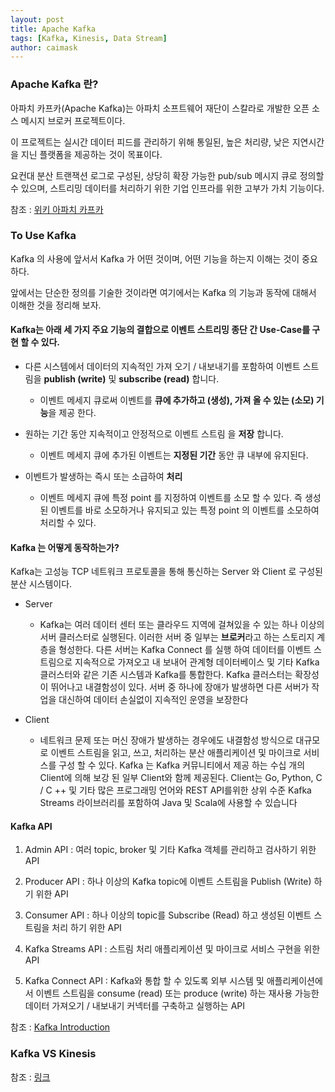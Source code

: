 ```yaml
---
layout: post
title: Apache Kafka
tags: [Kafka, Kinesis, Data Stream]
author: caimask
---
```


### Apache Kafka 란?
아파치 카프카(Apache Kafka)는 아파치 소프트웨어 재단이 스칼라로 개발한 오픈 소스 메시지 브로커 프로젝트이다. 

이 프로젝트는 실시간 데이터 피드를 관리하기 위해 통일된, 높은 처리량, 낮은 지연시간을 지닌 플랫폼을 제공하는 것이 목표이다. 

요컨대 분산 트랜잭션 로그로 구성된, 상당히 확장 가능한 pub/sub 메시지 큐로 정의할 수 있으며, 스트리밍 데이터를 처리하기 위한 기업 인프라를 위한 고부가 가치 기능이다.

참조 : [위키 아파치 카프카](https://ko.wikipedia.org/wiki/%EC%95%84%ED%8C%8C%EC%B9%98_%EC%B9%B4%ED%94%84%EC%B9%B4)



### To Use Kafka
Kafka 의 사용에 앞서서 Kafka 가 어떤 것이며, 어떤 기능을 하는지 이해는 것이 중요하다. 

앞에서는 단순한 정의를 기술한 것이라면 여기에서는 Kafka 의 기능과 동작에 대해서 이해한 것을 정리해 보자.


#### Kafka는 아래 세 가지 주요 기능의 결합으로 이벤트 스트리밍 종단 간 Use-Case를 구현 할 수 있다.

- 다른 시스템에서 데이터의 지속적인 가져 오기 / 내보내기를 포함하여 이벤트 스트림을 **publish (write)** 및 **subscribe (read)** 합니다.
  - 이벤트 메세지 큐로써 이벤트를 **큐에 추가하고 (생성), 가져 올 수 있는 (소모) 기능**을 제공 한다.


- 원하는 기간 동안 지속적이고 안정적으로 이벤트 스트림 을 **저장** 합니다.
  - 이벤트 메세지 큐에 추가된 이벤트는 **지정된 기간** 동안 큐 내부에 유지된다.


- 이벤트가 발생하는 즉시 또는 소급하여 **처리**
  - 이벤트 메세지 큐에 특정 point 를 지정하여 이벤트를 소모 할 수 있다. 즉 생성된 이벤트를 바로 소모하거나 유지되고 있는 특정 point 의 이벤트를 소모하여 처리할 수 있다.


#### Kafka 는 어떻게 동작하는가?

Kafka는 고성능 TCP 네트워크 프로토콜을 통해 통신하는 Server 와 Client 로 구성된 분산 시스템이다.

- Server
  - Kafka는 여러 데이터 센터 또는 클라우드 지역에 걸쳐있을 수 있는 하나 이상의 서버 클러스터로 실행된다. 이러한 서버 중 일부는 **브로커**라고 하는 스토리지 계층을 형성한다. 다른 서버는 Kafka Connect 를 실행 하여 데이터를 이벤트 스트림으로 지속적으로 가져오고 내 보내어 관계형 데이터베이스 및 기타 Kafka 클러스터와 같은 기존 시스템과 Kafka를 통합한다. 
Kafka 클러스터는 확장성이 뛰어나고 내결함성이 있다. 서버 중 하나에 장애가 발생하면 다른 서버가 작업을 대신하여 데이터 손실없이 지속적인 운영을 보장한다


- Client
  - 네트워크 문제 또는 머신 장애가 발생하는 경우에도 내결함성 방식으로 대규모로 이벤트 스트림을 읽고, 쓰고, 처리하는 분산 애플리케이션 및 마이크로 서비스를 구성 할 수 있다. Kafka 는 Kafka 커뮤니티에서 제공 하는 수십 개의 Client에 의해 보강 된 일부 Client와 함께 제공된다. Client는 Go, Python, C / C ++ 및 기타 많은 프로그래밍 언어와 REST API를위한 상위 수준 Kafka Streams 라이브러리를 포함하여 Java 및 Scala에 사용할 수 있습니다


#### Kafka API

1. Admin API  : 여러 topic, broker 및 기타 Kafka 객체를 관리하고 검사하기 위한 API

2. Producer API  : 하나 이상의 Kafka topic에 이벤트 스트림을 Publish (Write) 하기 위한 API

3. Consumer API  : 하나 이상의 topic를 Subscribe (Read) 하고 생성된 이벤트 스트림을 처리 하기 위한 API

4. Kafka Streams API : 스트림 처리 애플리케이션 및 마이크로 서비스 구현을 위한 API 

5. Kafka Connect API : Kafka와 통합 할 수 있도록 외부 시스템 및 애플리케이션에서 이벤트 스트림을 consume (read) 또는 produce (write) 하는 재사용 가능한 데이터 가져오기 / 내보내기 커넥터를 구축하고 실행하는 API




참조 : [Kafka Introduction](https://kafka.apache.org/intro)


### Kafka VS Kinesis



참조 : [링크](https://devidea.tistory.com/68)
